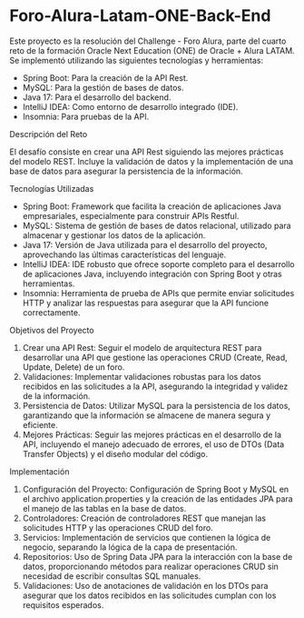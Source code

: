 # Foro-Alura-Latam-ONE-Back-End
Este proyecto es la resolución del Challenge - Foro Alura, parte del cuarto reto de la formación Oracle Next Education (ONE) de Oracle + Alura LATAM. Se implementó utilizando las siguientes tecnologías y herramientas:

- Spring Boot: Para la creación de la API Rest.
- MySQL: Para la gestión de bases de datos.
- Java 17: Para el desarrollo del backend.
- IntelliJ IDEA: Como entorno de desarrollo integrado (IDE).
- Insomnia: Para pruebas de la API.

Descripción del Reto

El desafío consiste en crear una API Rest siguiendo las mejores prácticas del modelo REST. Incluye la validación de datos y la implementación de una base de datos para asegurar la persistencia de la información.

Tecnologías Utilizadas

- Spring Boot: Framework que facilita la creación de aplicaciones Java empresariales, especialmente para construir APIs Restful.
- MySQL: Sistema de gestión de bases de datos relacional, utilizado para almacenar y gestionar los datos de la aplicación.
- Java 17: Versión de Java utilizada para el desarrollo del proyecto, aprovechando las últimas características del lenguaje.
- IntelliJ IDEA: IDE robusto que ofrece soporte completo para el desarrollo de aplicaciones Java, incluyendo integración con Spring Boot y otras herramientas.
- Insomnia: Herramienta de prueba de APIs que permite enviar solicitudes HTTP y analizar las respuestas para asegurar que la API funcione correctamente.

Objetivos del Proyecto

1. Crear una API Rest: Seguir el modelo de arquitectura REST para desarrollar una API que gestione las operaciones CRUD (Create, Read, Update, Delete) de un foro.
2. Validaciones: Implementar validaciones robustas para los datos recibidos en las solicitudes a la API, asegurando la integridad y validez de la información.
3. Persistencia de Datos: Utilizar MySQL para la persistencia de los datos, garantizando que la información se almacene de manera segura y eficiente.
5. Mejores Prácticas: Seguir las mejores prácticas en el desarrollo de la API, incluyendo el manejo adecuado de errores, el uso de DTOs (Data Transfer Objects) y el diseño modular del código.

Implementación

1. Configuración del Proyecto: Configuración de Spring Boot y MySQL en el archivo application.properties y la creación de las entidades JPA para el manejo de las tablas en la base de datos.
2. Controladores: Creación de controladores REST que manejan las solicitudes HTTP y las operaciones CRUD del foro.
3. Servicios: Implementación de servicios que contienen la lógica de negocio, separando la lógica de la capa de presentación.
4. Repositorios: Uso de Spring Data JPA para la interacción con la base de datos, proporcionando métodos para realizar operaciones CRUD sin necesidad de escribir consultas SQL manuales.
5. Validaciones: Uso de anotaciones de validación en los DTOs para asegurar que los datos recibidos en las solicitudes cumplan con los requisitos esperados.

